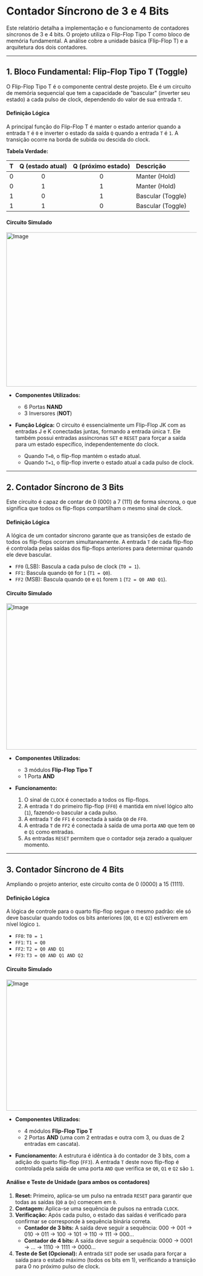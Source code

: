 # Contador Síncrono de 3 e 4 Bits

Este relatório detalha a implementação e o funcionamento de contadores síncronos de 3 e 4 bits. O projeto utiliza o Flip-Flop Tipo T como bloco de memória fundamental. A análise cobre a unidade básica (Flip-Flop T) e a arquitetura dos dois contadores.

---

## 1. Bloco Fundamental: Flip-Flop Tipo T (Toggle)

O Flip-Flop Tipo T é o componente central deste projeto. Ele é um circuito de memória sequencial que tem a capacidade de "bascular" (inverter seu estado) a cada pulso de clock, dependendo do valor de sua entrada `T`.

#### Definição Lógica

A principal função do Flip-Flop T é manter o estado anterior quando a entrada `T` é `0` e inverter o estado da saída `Q` quando a entrada `T` é `1`. A transição ocorre na borda de subida ou descida do clock.

**Tabela Verdade:**

| T | Q (estado atual) | Q (próximo estado) | Descrição           |
|:-:|:----------------:|:------------------:|:--------------------|
| 0 |        0         |         0          | Manter (Hold)       |
| 0 |        1         |         1          | Manter (Hold)       |
| 1 |        0         |         1          | Bascular (Toggle)   |
| 1 |        1         |         0          | Bascular (Toggle)   |

#### Circuito Simulado 

<img width="603" height="408" alt="Image" src="https://github.com/user-attachments/assets/296cc23d-3a1a-479c-a896-893f6fcb07de" />

* **Componentes Utilizados:**
    * 6 Portas **NAND**
    * 3 Inversores (**NOT**)

* **Função Lógica:**
  O circuito é essencialmente um Flip-Flop JK com as entradas J e K conectadas juntas, formando a entrada única `T`. Ele também possui entradas assíncronas `SET` e `RESET` para forçar a saída para um estado específico, independentemente do clock.
  * Quando `T=0`, o flip-flop mantém o estado atual.
  * Quando `T=1`, o flip-flop inverte o estado atual a cada pulso de clock.

---

## 2. Contador Síncrono de 3 Bits

Este circuito é capaz de contar de 0 (000) a 7 (111) de forma síncrona, o que significa que todos os flip-flops compartilham o mesmo sinal de clock.

#### Definição Lógica

A lógica de um contador síncrono garante que as transições de estado de todos os flip-flops ocorram simultaneamente. A entrada `T` de cada flip-flop é controlada pelas saídas dos flip-flops anteriores para determinar quando ele deve bascular.

* `FF0` (LSB): Bascula a cada pulso de clock (`T0 = 1`).
* `FF1`: Bascula quando `Q0` for `1` (`T1 = Q0`).
* `FF2` (MSB): Bascula quando `Q0` e `Q1` forem `1` (`T2 = Q0 AND Q1`).

#### Circuito Simulado 

<img width="636" height="387" alt="Image" src="https://github.com/user-attachments/assets/a000bd41-0a5e-4511-877f-bac54a61f4d2" />

* **Componentes Utilizados:**
    * 3 módulos **Flip-Flop Tipo T**
    * 1 Porta **AND**

* **Funcionamento:**
    1.  O sinal de `CLOCK` é conectado a todos os flip-flops.
    2.  A entrada `T` do primeiro flip-flop (`FF0`) é mantida em nível lógico alto (`1`), fazendo-o bascular a cada pulso.
    3.  A entrada `T` de `FF1` é conectada à saída `Q0` de `FF0`.
    4.  A entrada `T` de `FF2` é conectada à saída de uma porta `AND` que tem `Q0` e `Q1` como entradas.
    5.  As entradas `RESET` permitem que o contador seja zerado a qualquer momento.

---

## 3. Contador Síncrono de 4 Bits

Ampliando o projeto anterior, este circuito conta de 0 (0000) a 15 (1111).

#### Definição Lógica

A lógica de controle para o quarto flip-flop segue o mesmo padrão: ele só deve bascular quando todos os bits anteriores (`Q0`, `Q1` e `Q2`) estiverem em nível lógico `1`.

* `FF0`: `T0 = 1`
* `FF1`: `T1 = Q0`
* `FF2`: `T2 = Q0 AND Q1`
* `FF3`: `T3 = Q0 AND Q1 AND Q2`

#### Circuito Simulado 

<img width="717" height="347" alt="Image" src="https://github.com/user-attachments/assets/6ba2758b-2cd5-4df6-9790-7becb8226634" />

* **Componentes Utilizados:**
    * 4 módulos **Flip-Flop Tipo T**
    * 2 Portas **AND** (uma com 2 entradas e outra com 3, ou duas de 2 entradas em cascata).

* **Funcionamento:**
    A estrutura é idêntica à do contador de 3 bits, com a adição do quarto flip-flop (`FF3`). A entrada `T` deste novo flip-flop é controlada pela saída de uma porta `AND` que verifica se `Q0`, `Q1` e `Q2` são `1`.

#### Análise e Teste de Unidade (para ambos os contadores)

1.  **Reset:** Primeiro, aplica-se um pulso na entrada `RESET` para garantir que todas as saídas (`Q0` a `Qn`) comecem em `0`.
2.  **Contagem:** Aplica-se uma sequência de pulsos na entrada `CLOCK`.
3.  **Verificação:** Após cada pulso, o estado das saídas é verificado para confirmar se corresponde à sequência binária correta.
    * **Contador de 3 bits:** A saída deve seguir a sequência: 000 → 001 → 010 → 011 → 100 → 101 → 110 → 111 → 000...
    * **Contador de 4 bits:** A saída deve seguir a sequência: 0000 → 0001 → ... → 1110 → 1111 → 0000...
4.  **Teste de Set (Opcional):** A entrada `SET` pode ser usada para forçar a saída para o estado máximo (todos os bits em 1), verificando a transição para 0 no próximo pulso de clock.
